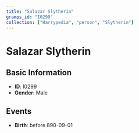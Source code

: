 ```yaml
---
title: "Salazar Slytherin"
gramps_id: "I0299"
collection: ["Harrypedia", "person", "Slytherin"]
---
```


# Salazar Slytherin

## Basic Information

- **ID**: I0299
- **Gender**: Male

## Events

- **Birth**: before 890-09-01

